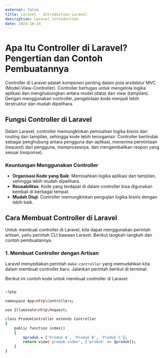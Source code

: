```yaml
---
external: false
title: Laravel - Introduction Laravel
description: Laravel introduction
date: 2024-10-14
---
```


# Apa Itu Controller di Laravel? Pengertian dan Contoh Pembuatannya

Controller di Laravel adalah komponen penting dalam pola arsitektur MVC (Model-View-Controller). Controller bertugas untuk mengelola logika aplikasi dan menghubungkan antara model (data) dan view (tampilan). Dengan menggunakan controller, pengelolaan kode menjadi lebih terstruktur dan mudah dipelihara.

## Fungsi Controller di Laravel

Dalam Laravel, controller memungkinkan pemisahan logika bisnis dari routing dan tampilan, sehingga kode lebih terorganisir. Controller bertindak sebagai penghubung antara pengguna dan aplikasi, menerima permintaan (request) dari pengguna, memprosesnya, dan mengembalikan respon yang sesuai (response).

### Keuntungan Menggunakan Controller
- **Organisasi Kode yang Baik**: Memisahkan logika aplikasi dan tampilan, sehingga lebih mudah dipelihara.
- **Reusabilitas**: Kode yang terdapat di dalam controller bisa digunakan kembali di berbagai tempat.
- **Mudah Diuji**: Controller memungkinkan pengujian logika bisnis dengan lebih baik.

## Cara Membuat Controller di Laravel

Untuk membuat controller di Laravel, kita dapat menggunakan perintah artisan, yaitu perintah CLI bawaan Laravel. Berikut langkah-langkah dan contoh pembuatannya.

### 1. Membuat Controller dengan Artisan

Laravel menyediakan perintah `make:controller` yang memudahkan kita dalam membuat controller baru. Jalankan perintah berikut di terminal:

Berikut ini contoh kode untuk membuat controller di Laravel:
```bash

<?php

namespace App\Http\Controllers;

use Illuminate\Http\Request;

class ProdukController extends Controller
{
    public function index()
    {
        $produk = ['Produk A', 'Produk B', 'Produk C'];
        return view('produk.index', ['produk' => $produk]);
    }
}
